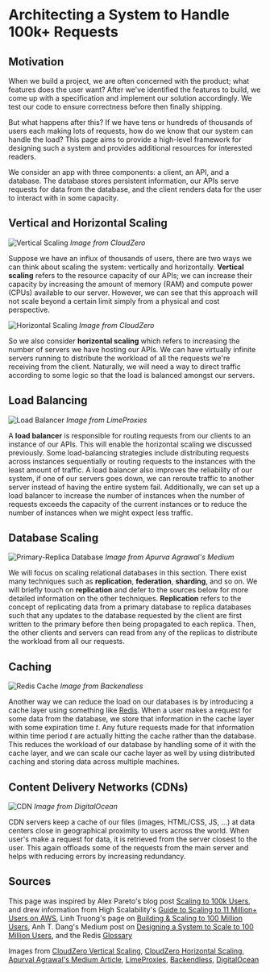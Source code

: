 # Architecting a System to Handle 100k+ Requests

## Motivation
When we build a project, we are often concerned with the product; what features does the user want? After we've identified the features to build, we come up with a specification and implement our solution accordingly. We test our code to ensure correctness before then finally shipping. 

But what happens after this? If we have tens or hundreds of thousands of users each making lots of requests, how do we know that our system can handle the load? This page aims to provide a high-level framework for designing such a system and provides additional resources for interested readers. 

We consider an app with three components: a client, an API, and a database. The database stores persistent information, our APIs serve requests for data from the database, and the client renders data for the user to interact with in some capacity. 


## Vertical and Horizontal Scaling
![Vertical Scaling](./assets/vertical-scaling.png)
*Image from CloudZero*

Suppose we have an influx of thousands of users, there are two ways we can think about scaling the system: vertically and horizontally. **Vertical scaling** refers to the resource capacity of our APIs; we can increase their capacity by increasing the amount of memory (RAM) and compute power (CPUs) available to our server. However, we can see that this approach will not scale beyond a certain limit simply from a physical and cost perspective. 

![Horizontal Scaling](./assets/horizontal-scaling.png)
*Image from CloudZero*

So we also consider **horizontal scaling** which refers to increasing the number of servers we have hosting our APIs. We can have virtually infinite servers running to distribute the workload of all the requests we're receiving from the client. Naturally, we will need a way to direct traffic according to some logic so that the load is balanced amongst our servers. 

## Load Balancing
![Load Balancer](./assets/load-balancer.png)
*Image from LimeProxies*

A **load balancer** is responsible for routing requests from our clients to an instance of our APIs. This will enable the horizontal scaling we discussed previously. Some load-balancing strategies include distributing requests across instances sequentially or routing requests to the instances with the least amount of traffic. A load balancer also improves the reliability of our system, if one of our servers goes down, we can reroute traffic to another server instead of having the entire system fail. Additionally, we can set up a load balancer to increase the number of instances when the number of requests exceeds the capacity of the current instances or to reduce the number of instances when we might expect less traffic. 


## Database Scaling
![Primary-Replica Database](./assets/primary-replica.png)
*Image from Apurva Agrawal's Medium*

We will focus on scaling relational databases in this section. There exist many techniques such as **replication**, **federation**, **sharding**, and so on. We will briefly touch on **replication** and defer to the sources below for more detailed information on the other techniques. **Replication** refers to the concept of replicating data from a primary database to replica databases such that any updates to the database requested by the client are first written to the primary before then being propagated to each replica. Then, the other clients and servers can read from any of the replicas to distribute the workload from all our requests.  


## Caching
![Redis Cache](./assets/redis-cache.png)
*Image from Backendless*

Another way we can reduce the load on our databases is by introducing a cache layer using something like [Redis](https://redis.io/). When a user makes a request for some data from the database, we store that information in the cache layer with some expiration time *t*. Any future requests made for that information within time period *t* are actually hitting the cache rather than the database. This reduces the workload of our database by handling some of it with the cache layer, and we can scale our cache layer as well by using distributed caching and storing data across multiple machines. 



## Content Delivery Networks (CDNs) 
![CDN](./assets/cdn.png)
*Image from DigitalOcean*

CDN servers keep a cache of our files (images, HTML/CSS, JS, ...) at data centers close in geographical proximity to users across the world. When user's make a request for data, it is retrieved from the server closest to the user. This again offloads some of the requests from the main server and helps with reducing errors by increasing redundancy. 


## Sources 

This page was inspired by Alex Pareto's blog post [Scaling to 100k Users](https://alexpareto.com/scalability/systems/2020/02/03/scaling-100k.html), and drew information from High Scalability's [Guide to Scaling to 11 Million+ Users on AWS](https://highscalability.com/a-beginners-guide-to-scaling-to-11-million-users-on-amazons/), Linh Truong's page on [Building & Scaling to 100 Million Users](https://scholar.harvard.edu/linh/system-design), Anh T. Dang's Medium post on [Designing a System to Scale to 100 Million Users](https://levelup.gitconnected.com/how-to-design-a-system-to-scale-to-your-first-100-million-users-4450a2f9703d), and the Redis [Glossary](https://redis.com/glossary/)

Images from [CloudZero Vertical Scaling](https://www.cloudzero.com/wp-content/uploads/2023/10/how-vertical-scaling-works-1.webp), [CloudZero Horizontal Scaling](https://www.cloudzero.com/wp-content/uploads/2023/10/how-horizontal-scaling-works-1.webp), [Apurval Agrawal's Medium Article](https://miro.medium.com/v2/resize:fit:1400/0*MfnjmNOUZ7Wd7BNS), [LimeProxies](https://limeproxies.netlify.app/blog/how-to-balance-traffic-without-server-getting-crashed), [Backendless](https://backendless.com/wp-content/uploads/2022/12/How-Redis-typically-works.png), [DigitalOcean](https://doimages.nyc3.cdn.digitaloceanspaces.com/CDN.png)